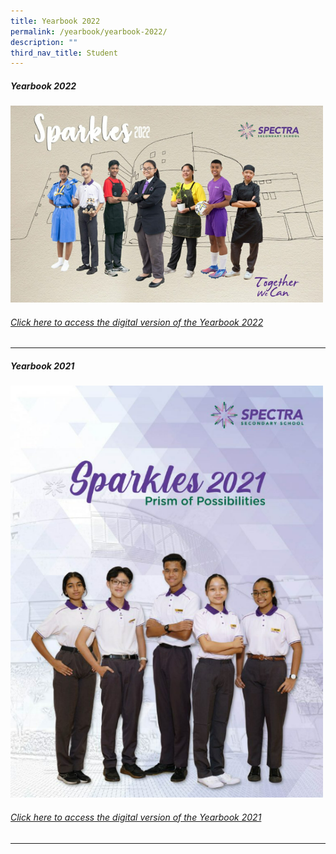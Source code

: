 ```yaml
---
title: Yearbook 2022
permalink: /yearbook/yearbook-2022/
description: ""
third_nav_title: Student
---
```

##### **Yearbook 2022**

<a target="new" href="https://drive.google.com/file/d/1TklGHik6N5FFafEHpfGQiobItfrI8pc7/view"><img style="width:500px" src="/images/yearbook%202022.png"></a>
###### [Click here to access the digital version of the Yearbook 2022](https://drive.google.com/file/d/1TklGHik6N5FFafEHpfGQiobItfrI8pc7/view)
***

##### **Yearbook 2021**

<a target="new" href="https://drive.google.com/file/d/1kYvLborNKSh2oHd4LlZKBhxS669BMCPc/view?usp=sharing"><img style="width:500px" src="/images/yearbook%202021.png"></a>
###### [Click here to access the digital version of the Yearbook 2021](https://drive.google.com/file/d/1kYvLborNKSh2oHd4LlZKBhxS669BMCPc/view?usp=sharing)
***